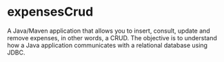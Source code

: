 # expensesCrud

A Java/Maven application that allows you to insert, consult, update and remove expenses, in other words, a CRUD. The objective is to understand how a Java application communicates with a relational database using JDBC.